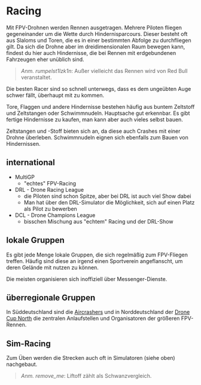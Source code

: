 # Racing

Mit FPV-Drohnen werden Rennen ausgetragen. Mehrere Piloten fliegen gegeneinander um die Wette durch Hindernisparcours. Dieser besteht oft aus Slaloms und Toren, die es in einer bestimmten Abfolge zu durchfliegen gilt.
Da sich die Drohne aber im dreidimensionalen Raum bewegen kann, findest du hier auch Hindernisse, die bei Rennen mit erdgebundenen Fahrzeugen eher unüblich sind.

> *Anm. rumpelst1lzk1n*: Außer vielleicht das Rennen wird von Red Bull veranstaltet.

Die besten Racer sind so schnell unterwegs, dass es dem ungeübten Auge schwer fällt, überhaupt mit zu kommen.

Tore, Flaggen und andere Hindernisse bestehen häufig aus buntem Zeltstoff und Zeltstangen oder Schwimmnudeln. Hauptsache gut erkennbar. Es gibt fertige Hindernisse zu kaufen, man kann aber auch vieles selbst bauen.

Zeltstangen und -Stoff bieten sich an, da diese auch Crashes mit einer Drohne überleben. Schwimmnudeln eignen sich ebenfalls zum Bauen von Hindernissen.

## international

- MultiGP
  - "echtes" FPV-Racing
- DRL - Drone Racing League
  - die Piloten sind schon Spitze, aber bei DRL ist auch viel Show dabei
  - Man hat über den DRL-Simulator die Möglichkeit, sich auf einen Platz als Pilot zu bewerben
- DCL - Drone Champions League
  - bisschen Mischung aus "echtem" Racing und der DRL-Show

## lokale Gruppen

Es gibt jede Menge lokale Gruppen, die sich regelmäßig zum FPV-Fliegen treffen. Häufig sind diese an irgend einen Sportverein angeflanscht, um deren Gelände mit nutzen zu können.

Die meisten organisieren sich inoffiziell über Messenger-Dienste.

## überregionale Gruppen

In Süddeutschland sind die [Aircrashers](https://aircrasher.de/) und in Norddeutschland der [Drone Cup North](https://dronecupnorth.de/) die zentralen Anlaufstellen und Organisatoren der größeren FPV-Rennen.

## Sim-Racing

Zum Üben werden die Strecken auch oft in Simulatoren (siehe oben) nachgebaut.

> *Anm. remove_me*: Liftoff zählt als Schwanzvergleich.
